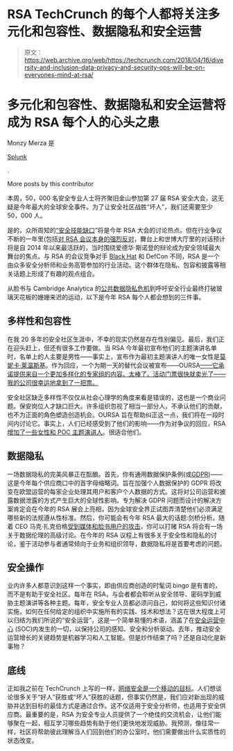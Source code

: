 # RSA TechCrunch 的每个人都将关注多元化和包容性、数据隐私和安全运营

> 原文：<https://web.archive.org/web/https://techcrunch.com/2018/04/16/diversity-and-inclusion-data-privacy-and-security-ops-will-be-on-everyones-mind-at-rsa/>

# 多元化和包容性、数据隐私和安全运营将成为 RSA 每个人的心头之患

Monzy Merza 是

[Splunk](https://web.archive.org/web/20230130100805/http://www.splunk.com/)

.

More posts by this contributor

本周，50，000 名安全专业人士将齐聚旧金山参加第 27 届 RSA 安全大会，这无疑是今年最大的全球安全事件。为了让安全社区战胜“坏人”，我们还需要至少 50，000 人。

是的，众所周知的[“安全技能缺口](https://web.archive.org/web/20230130100805/https://www.csoonline.com/article/3247708/security/research-suggests-cybersecurity-skills-shortage-is-getting-worse.html)”将是今年 RSA 大会的讨论热点。但在行业争议不断的一年里(包括[对 RSA 会议本身的强烈反对](https://web.archive.org/web/20230130100805/https://www.cnet.com/news/rsa-conference-doesnt-have-women-cybersecurity-experts-keynotes-oursa/)，舞台上和世博大厅里的对话预计将是自 2014 年以来最活跃的，当时围绕爱德华·斯诺登的辩论成为安全领域最大舞台的焦点。与 RSA 的会议竞争对手 [Black Hat](https://web.archive.org/web/20230130100805/https://www.blackhat.com/us-18/) 和 DefCon 不同，RSA 是一个由众多安全分析师和业务高管参加的行业活动。这个群体在隐私、包容和披露等相关话题上形成了有趣的观点组合。

从脸书与 Cambridge Analytica 的[公共数据隐私危机](https://web.archive.org/web/20230130100805/https://techcrunch.com/2018/04/04/cambridge-analytica-87-million/)到呼吁安全行业最终打破玻璃天花板的姗姗来迟的运动，以下是今年 RSA 每个人都会想到的三件事。

## **多样性和包容性**

在我 20 多年的安全社区生涯中，不幸的现实仍然是存在性别偏见。最后，我们正在迎头赶上，但还有很多工作要做。当 RSA 今年最初宣布他们的主题演讲名单时，名单上的人主要是男性——事实上，宣布作为最初主题演讲人的唯一女性是[莫妮卡·莱温斯基](https://web.archive.org/web/20230130100805/https://www.rsaconference.com/speakers/monica-lewinsky)。作为回应，一个为期一天的替代会议被宣布——OURSA[——它承诺提供来自一个更加多样化的专家组的内容。太棒了。活动门票很快就卖光了——我的公司很幸运地拿到了一把票。](https://web.archive.org/web/20230130100805/https://www.oursa.org/)

安全社区缺乏多样性不仅仅从社会心理学的角度来看是错误的，这也是一个商业问题。保安岗位人才缺口巨大。许多组织忽视了相当一部分人，不承认他们的贡献，也不为正面的角色塑造创造机会。OURSA 旨在帮助纠正这一点，我们将在一段时间内讨论它。事实上，人们已经感受到了他们的影响——作为对争议的回应，RSA[增加了一些女性和 POC 主题演讲人](https://web.archive.org/web/20230130100805/https://www.rsaconference.com/events/us18/agenda/keynotes)。很适合他们。

## **数据隐私**

一场数据隐私的完美风暴正在酝酿。首先，你有通用数据保护条例(或[GDPR](https://web.archive.org/web/20230130100805/https://www.eugdpr.org/))——这是今年每个供应商口中的首字母缩略词。旨在加强个人数据保护的 GDPR 将改变在欧盟运营的每家企业处理其用户和客户个人数据的方式。这将对公司运营和披露数据泄露的方式产生巨大的全球性影响。专为解决 GDPR 问题而设计的解决方案肯定会在今年的 RSA 展会上亮相，因为全球安全界正试图弄清楚他们必须满足哪些新的法规遵从性标准。然后，你可能会有今年 RSA 最大的话题:剑桥分析。随着 CEO 马克·扎克伯格[受到媒体和脸书用户的攻击](https://web.archive.org/web/20230130100805/https://techcrunch.com/2018/03/21/zuckerberg-cambridge-analytica/)，你可以打赌 RSA 将会有一场关于数据伦理的高级讨论。在今年的 RSA 议程上有很多关于安全性和隐私的讨论，鉴于活动参与者通常倾向于业务和组织领导，数据隐私将是首要考虑的问题。

## **安全操作**

业内许多人都意识到这样一个事实，即由供应商创造的时髦词 bingo 是有害的，而不是有助于安全社区。每年在 RSA，与会者都会聆听从安全领导、密码学到威胁主题演讲等各种主题。每年，安全专业人员都必须问自己，如何将这些知识付诸实施，如何在任何给定的组织中实施所有的实践、技术和想法？这在很大程度上可以归结为我们所说的“安全运营”，这是一个简单易懂的术语，涵盖了在[安全运营中心](https://web.archive.org/web/20230130100805/https://www.gartner.com/newsroom/id/3815169) (SOC)内发生的一切，以保持公司的感知、安全和分析驱动。去年，推动安全运营增长的关键趋势是机器学习和人工智能。但是炒作结束了吗？还是自动化是新事物？

## **底线**

正如我之前在 TechCrunch 上写的一样，[网络安全是一个移动的目标](https://web.archive.org/web/20230130100805/https://techcrunch.com/2016/08/04/the-four-cybersecurity-terms-everyone-is-talking-about-at-black-hat/)。人们想谈论很多关于“好人”获胜或“坏人”获胜的话题，但事实仍然是，我们应对新出现的威胁并达到目标的最佳方式是通过合作。这不仅适用于安全分析师，也适用于安全供应商。最重要的是，RSA 为安全专业人员提供了一个绝佳的交流机会，让他们能够聚在一起，相互学习哪些趋势有助于他们更快地发现威胁。我预测，像往常一样，社区将帮助彼此理解当人们回到他们的办公室时，他们需要做出什么实质性的状态改变。